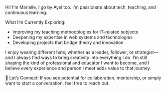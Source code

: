 Hi! I'm Marielle, I go by Ayel too. I’m passionate about tech, teaching, and continuous learning.

What I’m Currently Exploring:
- Improving my teaching methodologies for IT-related subjects
- Deepening my expertise in web systems and technologies
- Developing projects that bridge theory and innovation

I enjoy wearing different hats; whether as a leader, follower, or strategist—and I always find ways to bring creativity into everything I do. I’m still shaping the kind of professional and educator I want to become, and I believe every experience and person I meet adds value to that journey.

🤝 Let’s Connect! If you see potential for collaboration, mentorship, or simply want to start a conversation, feel free to reach out.
